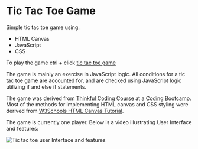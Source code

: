# Tic Tac Toe Game

Simple tic tac toe game using:
 - HTML Canvas 
 - JavaScript
 - CSS
 
 To play the game ctrl + click [tic tac toe game](https://jhauga.github.io/htmlpreview.github.com/?https://github.com/isocialPractice/tic-tac-toe/blob/main/index.html)
 
 The game is mainly an exercise in JavaScript logic. All conditions
 for a tic tac toe game are accounted for, and are checked using
 JavaScript logic utilizing if and else if statements.
 
 The game was derived from [Thinkful Coding Course](https://www.thinkful.com/) at a 
 [Coding Bootcamp](https://www.thinkful.com/bootcamp/atlanta-coding-bootcamp/). Most of the methods for implementing 
 HTML canvas and CSS styling were derived from 
 [W3Schools HTML Canvas Tutorial](https://www.w3schools.com/graphics/canvas_intro.asp).
 
 The game is currently one player. Below is a video illustrating
 User Interface and features: 
 
 ![Tic tac toe user Interface and features](img/example.gif)
 